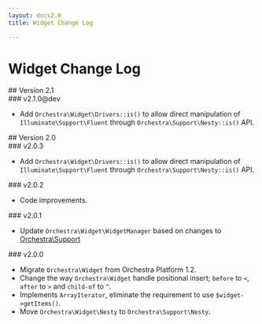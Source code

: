 ```yaml
---
layout: docs2.0
title: Widget Change Log

---
```


# Widget Change Log

<section id="v2.1">
## Version 2.1

<article id="v2.1.0">
### v2.1.0@dev

* Add `Orchestra\Widget\Drivers::is()` to allow direct manipulation of `Illuminate\Support\Fluent` through `Orchestra\Support\Nesty::is()` API.

</article>

</section>

<section id="v2.0">
## Version 2.0

<article id="v2.0.3">
### v2.0.3

* Add `Orchestra\Widget\Drivers::is()` to allow direct manipulation of `Illuminate\Support\Fluent` through `Orchestra\Support\Nesty::is()` API.

</article>

<article id="v2.0.2">
### v2.0.2

* Code improvements.

</article>

<article id="v2.0.1">
### v2.0.1

* Update `Orchestra\Widget\WidgetManager` based on changes to [Orchestra\Support](/docs/2.0/components/support/changes#v2.0.2)

</article>

<article id="v2.0.0">
### v2.0.0

* Migrate `Orchestra\Widget` from Orchestra Platform 1.2.
* Change the way `Orchestra\Widget` handle positional insert; `before` to `<`, `after` to `>` and `child-of` to `^`. 
* Implements `ArrayIterator`, eliminate the requirement to use `$widget->getItems()`.
* Move `Orchestra\Widget\Nesty` to `Orchestra\Support\Nesty`.
  
</article>

</section>
